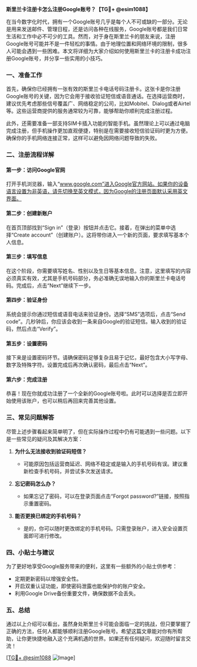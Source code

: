 **斯里兰卡注册卡怎么注册Google账号？【TG💪+ @esim1088】**

在当今数字化时代，拥有一个Google账号几乎是每个人不可或缺的一部分。无论是用来发送邮件、管理日程，还是访问各种在线服务，Google账号都是我们日常生活和工作中必不可少的工具。然而，对于身在斯里兰卡的朋友来说，注册Google账号可能并不是一件轻松的事情。由于地理位置和网络环境的限制，很多人可能会遇到一些困难。本文将详细为大家介绍如何使用斯里兰卡的注册卡成功注册Google账号，并分享一些实用的小技巧。

### 一、准备工作

首先，确保你已经拥有一张有效的斯里兰卡电话号码注册卡。这张卡是你注册Google账号的关键，因为它会用于接收验证短信或语音通话。在选择运营商时，建议优先考虑那些信号覆盖广、网络稳定的公司，比如Mobitel、Dialog或者Airtel等。这些运营商提供的服务通常较为可靠，能够帮助你顺利完成注册过程。

此外，还需要准备一部支持SIM卡插入功能的智能手机。虽然理论上可以通过电脑完成注册，但手机操作更加直观便捷，特别是在需要接收短信验证码时更为方便。确保你的手机网络连接正常，这样可以避免因网络问题导致的失败。

### 二、注册流程详解

#### 第一步：访问Google官网

打开手机浏览器，输入“www.google.com”进入Google官方网站。如果你的设备语言设置为非英语，请先切换至英文模式，因为Google的注册页面默认采用英文界面。

#### 第二步：创建新账户

在首页顶部找到“Sign in”（登录）按钮并点击它。接着，在弹出的菜单中选择“Create account”（创建账户）。这将带你进入一个新的页面，要求填写基本个人信息。

#### 第三步：填写信息

在这个阶段，你需要填写姓名、性别以及生日等基本信息。注意，这里填写的内容必须真实有效，尤其是手机号码部分，务必准确无误地输入你的斯里兰卡电话号码。完成后，点击“Next”继续下一步。

#### 第四步：验证身份

系统会提示你通过短信或语音电话来验证身份。选择“SMS”选项后，点击“Send code”。几秒钟后，你应该会收到一条来自Google的验证短信。输入收到的验证码，然后点击“Verify”。

#### 第五步：设置密码

接下来是设置密码环节。请确保密码足够复杂且易于记忆，最好包含大小写字母、数字及特殊字符。设置完成后再次确认密码，最后点击“Next”。

#### 第六步：完成注册

恭喜！现在你就成功注册了一个全新的Google账号啦。此时可以选择是否立即开始使用该账户，也可以稍后再回来完善其他设置。

### 三、常见问题解答

尽管上述步骤看起来简单明了，但在实际操作过程中仍有可能遇到一些问题。以下是一些常见的疑问及其解决方案：

1. **为什么无法接收到验证码短信？**
   - 可能原因包括运营商延迟、网络不稳定或是输入的手机号码有误。建议重新检查手机号码，并尝试多次发送请求。

2. **忘记密码怎么办？**
   - 如果忘记了密码，可以在登录页面点击“Forgot password?”链接，按照指示重置密码。

3. **能否更换已绑定的手机号码？**
   - 是的，你可以随时更改绑定的手机号码。只需登录账户，进入安全设置页面即可进行修改。

### 四、小贴士与建议

为了更好地享受Google服务带来的便利，这里有一些额外的小贴士供参考：
- 定期更新密码以增强安全性。
- 开启双重认证功能，即使密码泄露也能保护你的账户安全。
- 利用Google Drive备份重要文件，确保数据不会丢失。

### 五、总结

通过以上介绍可以看出，虽然身处斯里兰卡可能会面临一定的挑战，但只要掌握了正确的方法，任何人都能够顺利注册Google账号。希望这篇文章能对你有所帮助，让你更快捷地融入这个充满机遇的世界。如果还有任何疑问，欢迎随时留言交流！

[[TG💪+ @esim1088](https://t.me/s/esim1088) ![Image](https://i.postimg.cc/4NQfJmqS/Snipaste-2025-05-13-00-14-12.png)]